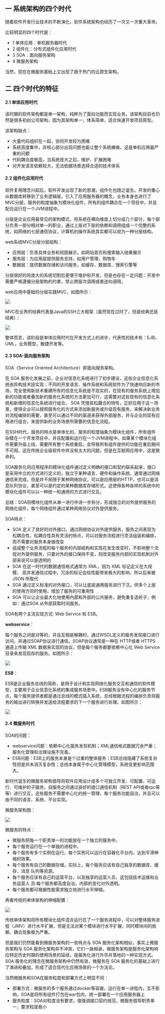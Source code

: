 ## 一 系统架构的四个时代

随着软件开发行业技术的不断演化，软件系统架构也经历了一次又一次重大革命。  

比较明显的四个时代是：
- 1 单体应用：单机服务器时代
- 2 组件化：分布式组件化应用时代
- 3 SOA：面向服务架构
- 4 微服务架构

当然，现在在微服务基础上又出现了趋于热门的云原生架构。  

## 二 四个时代的特征

#### 2.1 单体应用时代

该时期的软件架构都是单一架构，纯粹为了面向功能而实现业务。该架构目前也仍然是很多初创公司架构，因为其架构单一，体系简单，适合快速开发项目原型。   

该架构缺点：
- 大量代码组织在一起，协同开发较为困难
- 系统高度集中，非核心部分出现问题也能让整个系统瘫痪，这是单机应用最严重的问题
- 代码耦合度极高，当系统庞大之后，维护、扩展困难
- 对开发语言依赖较大，无法依据场景选择合适的技术体系

#### 2.2 组件化应用时代

软件复用理念兴起后，软件开发出现了新的思潮，组件化也随之诞生。开发的重心从数据库转移到了业务逻辑层，引入了应用服务器的概念，业务本身也进行了MVC分层，服务的粒度抽象为模块化组件，所有的组件耦合在一个项目中，并且配合运行在一个JVM进程中。  

分层是企业应用最常见的架构模式，将系统在横向维度上切分成几个部分，每个部分负责一部分相对单一的职业，通过上层对下层的依赖和调用组成一个完整的系统，如网络的七层通信协议，计算机的操作系统其实都可以视为一种分层结构。  

web系统MVC分层分层结构：
- 应用层：负责具体业务和视图展示，如网站首页和搜索输入结果展示
- 服务层：为应用层提供服务支持，如用户管理，购物车
- 数据层：提供数据存储和访问服务，如缓存、数据库、搜索引擎等

分层很好的将庞大的系统切割后更便于维护和开发，但是也存在一定问题：开发中需要严格遵循分层架构的约束，禁止跨层次调用或者逆向调用。  


web应用中基础的分层实践MVC，如图所示：

![](../images/arch/00-09.png)

MVC在业界的经典代表是Java的SSH三大框架（虽然现在过时了，但是经典还是经典）：   

![](../images/arch/00-10.png)

整体而言，该阶段是单体应用时代在开发方式上的进步，代表性的技术有：EJB，UML，业务模型，敏捷开发等。  

#### 2.3 SOA-面向服务架构

SOA（Service Oriented Architecture）即面向服务架构。 

在 SOA 服务化发展之前，企业对信息化系统进行了初步建设，这些企业信息化系统由异构技术技实现：不同的开发语言、操作系统和系统软件为了快速响应新的市场，完全使用新技术重建所有的信息化系统是不现实的，在现有的服务系统上增加新的功能或者叠加新的服务化系统的方法更加可行，这需要对这些现有的信息化系统和新增的信息化系统进行组合。 SOA 凭借其松藕合的特性，正好应用于这一场景，使得企业可以按照服务化的方式来添加新服务或升级现有服务，来解决新业务对流程编排的需要，甚至可以通过不同的渠道来获得外部服务，并与企业的现有应用进行组合，来提供新的业务场景所需要的信息化流程。  

在SSH时代，服务的特点是单体化的，服务的粒度抽象为模块化组件，所有组件杂糅在一个开发项目中，并且配置和运行在一个JVM进程中。如果某个模块化组件需要升级上线，需要所有整个系统重启，会导致所有组件提供的功能在重启期间不可用。这在传统企业级软件中并没有太大的问题，但是在互联网应用中，这是致命的。  

SOA服务化将应用程序的模块化组件通过定义明确的接口和契约联系起来，接口是采用中立的方式进行定义的，独立于某种语言、硬件和操作系统，通常通过网络通信来完成，但是并不局限于某种网络协议，可以是应用层的HTTP，也可以是消息队列协议，甚至可以是约定的某种数据库存储形式。这使得各种各样的系统中的模块化组件可以以一种统一和通用的方式进行交互。  

总结：SOA将模块化组件从单一进行中进一步拆分，形成独立的对外提供服务的网络化组件，每个网络组件通过某种网络协议对外提供服务。  

SOA特点：
- SOA 定义了良好的对外接口，通过网络协议对外提供服务，服务之间表现为松耦合性，松耦合性具有灵活的特点，可以对服务流程进行灵活组装和编排，而不需要对服务本身做改变
- 组成整个业务流程的每个服务的内部结构和实现在发生改变时，不影响整个流程对外提供服务，只要对外的接口保持不变，则改变服务内部的实现机制对外部来说可以是透明的
- SOA 在这一时代的数据通信格式通常为 XML，因为 XML 标记定义在大规模、 高并发通信过程中，冗余的标记会给性能带来极大的影响，所以后来被 JSON 所取代
- SOA 通过定义标准的对外接口，可以让底层通用服务进行下沉，供多个上层的使用方同时使用，增加了服务的可重用性
- SOA 可以让企业最大化地使用内部和外部的公共服务，避免重复造轮子，例如：通过SOA 从外部获取时间服务。

SOA有两个主流实现方式: Web Service 和 ESB。  

**webservice**：  

每个服务之间是对等的，并且互相是解耦的，通过WSDL定义的服务发现接口进行访问，并通过SOAP协议进行通信。SOAP协议通常是一种在 HTTP或者 HTTPS 通道上传输 XML 数据来实现的协议，但是每个服务都要依赖中心化 Web Service 目录来发现现存的服务。如图所示：

![](../images/arch/00-11.png)  

**ESB**：  

ESB是企业服务总线的简称，是用于设计和实现网络化服务交互和通信的软件模型，主要用于企业信息化系统的集成服务场景中。ESB服务没有中心化的服务节点，每个服务提供者都是通过总线的模式插入系统，总线根据流程的编排负责将服务的输出进行转换并发送给流程要求的下一个服务进行处理。如图所示：

![](../images/arch/00-12.png)  


#### 2.4 微服务时代


SOA的问题：
- webservice问题：依赖中心化服务发现机制；XML通信格式数据冗余严重；服务化管理和治理设施不完善。
- ESB问题：ESB上的服务本身是个过重的整体服务；ESB总线隐藏了系统复杂性但是并未消灭复杂性；总线本身属于中心化管理模型，系统变更影响范围大。

新时代诞生的微服务架构倡导将软件应用设计成多个可独立开发、可配置、可运行、可维护的子服务，自服务之间通过良好的接口通信机制（REST API或者rpc等等）进行交互，这些服务不需要中心化的统一管理，每个服务功能自治，并且可以由不同的语言、系统、平台实现。  

微服务架构图：  

![](../images/arch/00-13.png)  

微服务的特点：
- 微服务把每一个职责单一的功能放在一个独立的服务中。
- 每个服务运行在一个单独的进程中。
- 每个服务有多个实例在运行，每个实例可以运行在容器化平台内，达到平滑伸缩的效果。
- 每个服务有自己的数据存储，实际上，每个服务应该有自己独享的数据库、缓存、消息 队列等资源。
- 每个服务应该有自己的运营平台，以及独享的运营人员，这包括技术运维和业务运营人 员:每个服务都高度自治，内部的变化对外透明。
- 每个服务都可根据性能需求独立地进行水平伸缩。

再看传统的单体架构的伸缩配置：  

![](../images/arch/00-14.png)  

传统单体架构将所有模块化组件混合运行在了一个服务进程中，可以对整体服务进程（JMV）进行水平扩展，但是无法对某个模块进行水平扩展，同时模块间的依赖、耦合现象极为严重。  

但是我们仍然能看到微服务架构的一些特点与 SOA 服务化架构相似，事实上微服务架构与 SOA 服务化架构并不冲突，它们一脉相承，微服务架构是服务化架构响应特定历史时期的使用场景的延续，是服务化进行升华井落地的一种实现方式。 SOA 服务化的理念在微服务架构中仍然有效，微服务在 SOA 服务化的基础上进行了演进和叠加，形成了适合现代化应用场景的一个方法论。  

当然微服务和SOA在服务粒度和部署方式上明显不同：
- 部署方式：微服务的多个服务通过docker等容器，运行在单一进程内，互不影响，SOA是将所有组件打包在war包内，统一部署在一个应用服务器上
- 服务粒度：SOA对粒度没有要求，值强调接口契约规范，微服务倡导职责单一，要求粒度极小